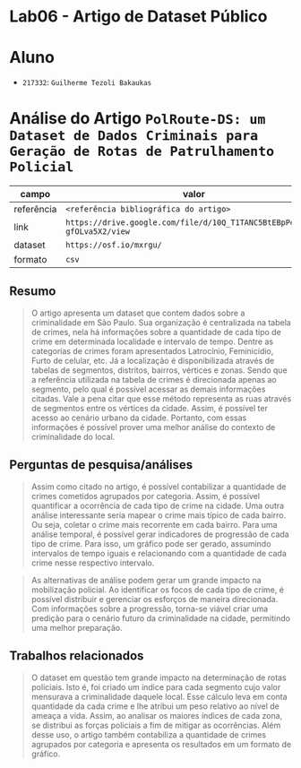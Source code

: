 # Lab06 - Artigo de Dataset Público

# Aluno
* `217332`: `Guilherme Tezoli Bakaukas`

# Análise do Artigo `PolRoute-DS: um Dataset de Dados Criminais para Geração de Rotas de Patrulhamento Policial`

| campo | valor |
|------------|----------------------------------------|
| referência | `<referência bibliográfica do artigo>` |
| link       | `https://drive.google.com/file/d/10Q_T1TANC5BtEBpPexsTv7-gfOLva5X2/view` |
| dataset | `https://osf.io/mxrgu/` |
| formato | `csv` |

## Resumo

> O artigo apresenta um dataset que contem dados sobre a criminalidade em São Paulo. Sua organização é centralizada na tabela de crimes, nela há informações sobre a quantidade de cada tipo de crime em determinada localidade e intervalo de tempo. Dentre as categorias de crimes foram apresentados Latrocínio, Feminicídio, Furto de celular, etc. Já a localização é disponibilizada através de tabelas de segmentos, distritos, bairros, vértices e zonas. Sendo que a referência utilizada na tabela de crimes é direcionada apenas ao segmento, pelo qual é possível acessar as demais informações citadas. Vale a pena citar que esse método representa as ruas através de segmentos entre os vértices da cidade. Assim, é possível ter acesso ao cenário urbano da cidade. Portanto, com essas informações é possível prover uma melhor análise do contexto de criminalidade do local.

## Perguntas de pesquisa/análises

> Assim como citado no artigo, é possível contabilizar a quantidade de crimes cometidos agrupados por categoria. Assim, é possível quantificar a ocorrência de cada tipo de crime na cidade. Uma outra análise interessante seria mapear o crime mais típico de cada bairro. Ou seja, coletar o crime mais recorrente em cada bairro. Para uma análise temporal, é possível gerar indicadores de progressão de cada tipo de crime. Para isso, um gráfico pode ser gerado, assumindo intervalos de tempo iguais e relacionando com a quantidade de cada crime nesse respectivo intervalo.

> As alternativas de análise podem gerar um grande impacto na mobilização policial. Ao identificar os focos de cada tipo de crime, é possível distribuir e gerenciar os esforços de maneira direcionada. Com informações sobre a progressão, torna-se viável criar uma predição para o cenário futuro da criminalidade na cidade, permitindo uma melhor preparação. 

## Trabalhos relacionados

> O dataset em questão tem grande impacto na determinação de rotas policiais. Isto é, foi criado um índice para cada segmento cujo valor mensurava a criminalidade daquele local. Esse cálculo leva em conta quantidade da cada crime e lhe atribui um peso relativo ao nível de ameaça a vida. Assim, ao analisar os maiores índices de cada zona, se distribui as  forças policiais a fim de mitigar as ocorrências. Além desse uso, o artigo também contabiliza a quantidade de crimes agrupados por categoria e apresenta os resultados em um formato de gráfico.
